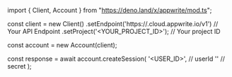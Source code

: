 import { Client, Account } from "https://deno.land/x/appwrite/mod.ts";

const client = new Client()
    .setEndpoint('https://<REGION>.cloud.appwrite.io/v1') // Your API Endpoint
    .setProject('<YOUR_PROJECT_ID>'); // Your project ID

const account = new Account(client);

const response = await account.createSession(
    '<USER_ID>', // userId
    '<SECRET>' // secret
);
